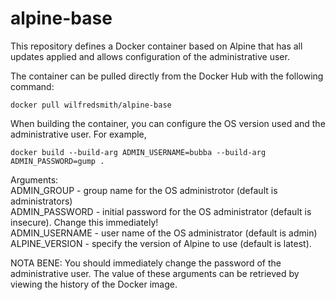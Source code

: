 # alpine-base

This repository defines a Docker container based on Alpine that has all updates applied and allows configuration of the administrative user.

The container can be pulled directly from the Docker Hub with the following command:

`docker pull wilfredsmith/alpine-base`

When building the container, you can configure the OS version used and the administrative user. For example,

`docker build --build-arg ADMIN_USERNAME=bubba --build-arg ADMIN_PASSWORD=gump .`

Arguments:																																							 
   ADMIN_GROUP - group name for the OS administrotor (default is administrators)												      		  
   ADMIN_PASSWORD - initial password for the OS administrator (default is insecure). Change this immediately!   					  
	ADMIN_USERNAME - user name of the OS administrator (default is admin)																		     
   ALPINE_VERSION - specify the version of Alpine to use (default is latest).  

NOTA BENE: You should immediately change the password of the administrative user. The value of these arguments can be retrieved by viewing the history of the Docker image.

